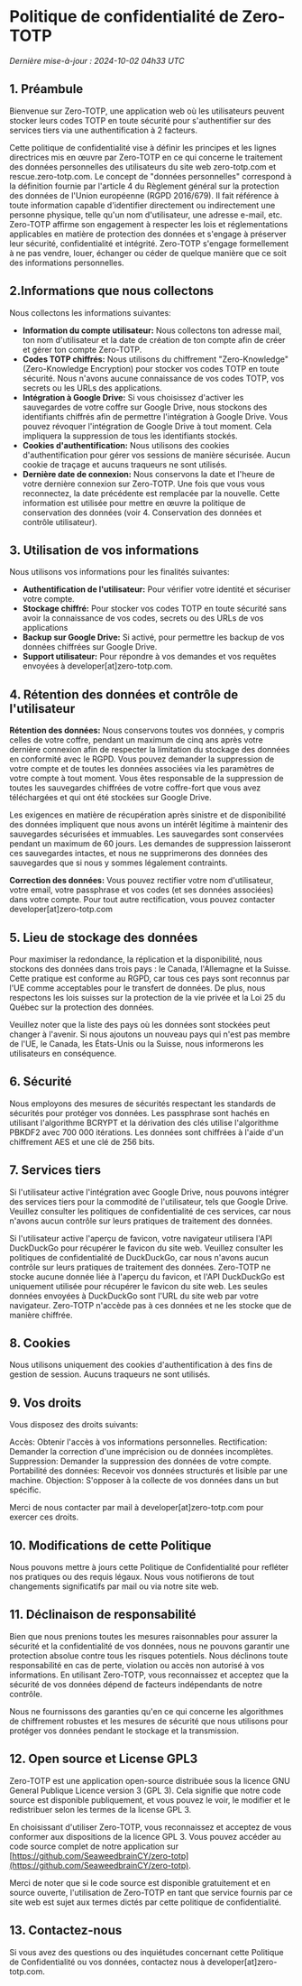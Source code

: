 Politique de confidentialité de Zero-TOTP
========================

*Dernière mise-à-jour : 2024-10-02 04h33 UTC*

1\. Préambule
----------------
Bienvenue sur Zero-TOTP, une application web où les utilisateurs peuvent stocker leurs codes TOTP en toute sécurité pour s'authentifier sur des services tiers via une authentification à 2 facteurs.


Cette politique de confidentialité vise à définir les principes et les lignes directrices mis en œuvre par Zero-TOTP en ce qui concerne le traitement des données personnelles des utilisateurs du site web zero-totp.com et rescue.zero-totp.com. Le concept de "données personnelles" correspond à la définition fournie par l'article 4 du Règlement général sur la protection des données de l'Union européenne (RGPD 2016/679). Il fait référence à toute information capable d'identifier directement ou indirectement une personne physique, telle qu'un nom d'utilisateur, une adresse e-mail, etc. Zero-TOTP affirme son engagement à respecter les lois et réglementations applicables en matière de protection des données et s'engage à préserver leur sécurité, confidentialité et intégrité. Zero-TOTP s'engage formellement à ne pas vendre, louer, échanger ou céder de quelque manière que ce soit des informations personnelles.

2\.Informations que nous collectons
----------------
Nous collectons les informations suivantes:


- **Information du compte utilisateur:** Nous collectons ton adresse mail, ton nom d'utilisateur et la date de création de ton compte afin de créer et gérer ton compte Zero-TOTP.
- **Codes TOTP chiffrés:** Nous utilisons du chiffrement "Zero-Knowledge" (Zero-Knowledge Encryption) pour stocker vos codes TOTP en toute sécurité. Nous n'avons aucune connaissance de vos codes TOTP, vos secrets ou les URLs des applications.
- **Intégration à Google Drive:** Si vous choisissez d'activer les sauvegardes de votre coffre sur Google Drive, nous stockons des identifiants chiffrés afin de permettre l'intégration à Google Drive. Vous pouvez révoquer l'intégration de Google Drive à tout moment. Cela impliquera la suppression de tous les identifiants stockés.
- **Cookies d'authentification:** Nous utilisons des cookies d'authentification pour gérer vos sessions de manière sécurisée. Aucun cookie de traçage et aucuns traqueurs ne sont utilisés.
- **Dernière date de connexion:** Nous conservons la date et l'heure de votre dernière connexion sur Zero-TOTP. Une fois que vous vous reconnectez, la date précédente est remplacée par la nouvelle. Cette information est utilisée pour mettre en œuvre la politique de conservation des données (voir 4. Conservation des données et contrôle utilisateur).

3\. Utilisation de vos informations
----------------
Nous utilisons vos informations pour les finalités suivantes:

- **Authentification de l'utilisateur:** Pour vérifier votre identité et sécuriser votre compte.
- **Stockage chiffré:** Pour stocker vos codes TOTP en toute sécurité sans avoir la connaissance de vos codes, secrets ou des URLs de vos applications
- **Backup sur Google Drive:** Si activé, pour permettre les backup de vos données chiffrées sur Google Drive.
- **Support utilisateur:** Pour répondre à vos demandes et vos requêtes envoyées à developer[at]zero-totp.com.

4\. Rétention des données et contrôle de l'utilisateur
----------------

**Rétention des données:** Nous conservons toutes vos données, y compris celles de votre coffre, pendant un maximum de cinq ans après votre dernière connexion afin de respecter la limitation du stockage des données en conformité avec le RGPD. Vous pouvez demander la suppression de votre compte et de toutes les données associées via les paramètres de votre compte à tout moment. Vous êtes responsable de la suppression de toutes les sauvegardes chiffrées de votre coffre-fort que vous avez téléchargées et qui ont été stockées sur Google Drive.

Les exigences en matière de récupération après sinistre et de disponibilité des données impliquent que nous avons un intérêt légitime à maintenir des sauvegardes sécurisées et immuables. Les sauvegardes sont conservées pendant un maximum de 60 jours. Les demandes de suppression laisseront ces sauvegardes intactes, et nous ne supprimerons des données des sauvegardes que si nous y sommes légalement contraints.


**Correction des données:** Vous pouvez rectifier votre nom d'utilisateur, votre email, votre passphrase et vos codes (et ses données associées) dans votre compte. Pour tout autre rectification, vous pouvez contacter developer[at]zero-totp.com

5\. Lieu de stockage des données
----------------
Pour maximiser la redondance, la réplication et la disponibilité, nous stockons des données dans trois pays : le Canada, l'Allemagne et la Suisse. Cette pratique est conforme au RGPD, car tous ces pays sont reconnus par l'UE comme acceptables pour le transfert de données. De plus, nous respectons les lois suisses sur la protection de la vie privée et la Loi 25 du Québec sur la protection des données.

Veuillez noter que la liste des pays où les données sont stockées peut changer à l'avenir. Si nous ajoutons un nouveau pays qui n'est pas membre de l'UE, le Canada, les États-Unis ou la Suisse, nous informerons les utilisateurs en conséquence.

6\. Sécurité
----------------
Nous employons des mesures de sécurités respectant les standards de sécurités pour protéger vos données. Les passphrase sont hachés en utilisant l'algorithme BCRYPT et la dérivation des clés utilise l'algorithme PBKDF2 avec 700 000 itérations. Les données sont chiffrées à l'aide d'un chiffrement AES et une clé de 256 bits.

7\. Services tiers
----------------
Si l'utilisateur active l'intégration avec Google Drive, nous pouvons intégrer des services tiers pour la commodité de l'utilisateur, tels que Google Drive. Veuillez consulter les politiques de confidentialité de ces services, car nous n'avons aucun contrôle sur leurs pratiques de traitement des données.


Si l'utilisateur active l'aperçu de favicon, votre navigateur utilisera l'API DuckDuckGo pour récupérer le favicon du site web. Veuillez consulter les politiques de confidentialité de DuckDuckGo, car nous n'avons aucun contrôle sur leurs pratiques de traitement des données. Zero-TOTP ne stocke aucune donnée liée à l'aperçu du favicon, et l'API DuckDuckGo est uniquement utilisée pour récupérer le favicon du site web. Les seules données envoyées à DuckDuckGo sont l'URL du site web par votre navigateur. Zero-TOTP n'accède pas à ces données et ne les stocke que de manière chiffrée.

8\. Cookies
----------------
Nous utilisons uniquement des cookies d'authentification à des fins de gestion de session. Aucuns traqueurs ne sont utilisés.

9\. Vos droits
----------------
Vous disposez des droits suivants:


Accès: Obtenir l'accès à vos informations personnelles.
Rectification: Demander la correction d'une imprécision ou de données incomplètes.
Suppression: Demander la suppression des données de votre compte.
Portabilité des données: Recevoir vos données structurés et lisible par une machine.
Objection: S'opposer à la collecte de vos données dans un but spécific.

Merci de nous contacter par mail à developer[at]zero-totp.com pour exercer ces droits.

10\. Modifications de cette Politique
----------------
Nous pouvons mettre à jours cette Politique de Confidentialité pour refléter nos pratiques ou des requis légaux. Nous vous notifierons de tout changements significatifs par mail ou via notre site web.

11\. Déclinaison de responsabilité
----------------
Bien que nous prenions toutes les mesures raisonnables pour assurer la sécurité et la confidentialité de vos données, nous ne pouvons garantir une protection absolue contre tous les risques potentiels. Nous déclinons toute responsabilité en cas de perte, violation ou accès non autorisé à vos informations. En utilisant Zero-TOTP, vous reconnaissez et acceptez que la sécurité de vos données dépend de facteurs indépendants de notre contrôle.


Nous ne fournissons des garanties qu'en ce qui concerne les algorithmes de chiffrement robustes et les mesures de sécurité que nous utilisons pour protéger vos données pendant le stockage et la transmission.


12\. Open source et License GPL3
----------------
Zero-TOTP est une application open-source distribuée sous la licence GNU General Publique Licence version 3 (GPL 3). Cela signifie que notre code source est disponible publiquement, et vous pouvez le voir, le modifier et le redistribuer selon les termes de la license GPL 3.


En choisissant d'utiliser Zero-TOTP, vous reconnaissez et acceptez de vous conformer aux dispositions de la licence GPL 3. Vous pouvez accéder au code source complet de notre application sur [https://github.com/SeaweedbrainCY/zero-totp](https://github.com/SeaweedbrainCY/zero-totp).


Merci de noter que si le code source est disponible gratuitement et en source ouverte, l'utilisation de Zero-TOTP en tant que service fournis par ce site web est sujet aux termes dictés par cette politique de confidentialité.

13\. Contactez-nous
----------------
Si vous avez des questions ou des inquiétudes concernant cette Politique de Confidentialité ou vos données, contactez nous à developer[at]zero-totp.com.